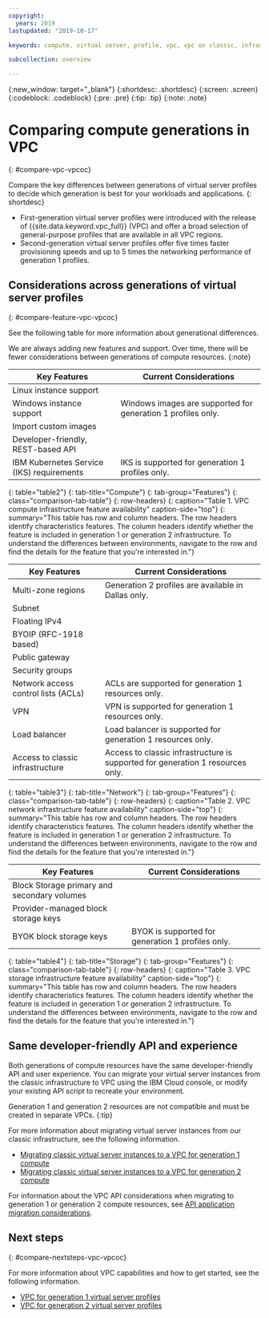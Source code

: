```yaml
---
copyright:
  years: 2019
lastupdated: "2019-10-17"

keywords: compute, virtual server, profile, vpc, vpc on classic, infrastructure, cloud environment, generation, gen 1, gen 2

subcollection: overview

---
```


{:new_window: target="_blank"}
{:shortdesc: .shortdesc}
{:screen: .screen}
{:codeblock: .codeblock}
{:pre: .pre}
{:tip: .tip}
{:note: .note}

# Comparing compute generations in VPC
{: #compare-vpc-vpcoc}

Compare the key differences between generations of virtual server profiles to decide which generation is best for your workloads and applications.
{: shortdesc}

* First-generation virtual server profiles were introduced with the release of {{site.data.keyword.vpc_full}} (VPC) and offer a broad selection of general-purpose profiles that are available in all VPC regions. 
* Second-generation virtual server profiles offer five times faster provisioning speeds and up to 5 times the networking performance of generation 1 profiles.

## Considerations across generations of virtual server profiles
{: #compare-feature-vpc-vpcoc}

See the following table for more information about generational differences.

We are always adding new features and support. Over time, there will be fewer considerations between generations of compute resources.
{:note}

| Key Features | Current Considerations |
|-----|-----|
|Linux instance support||
|Windows instance support| Windows images are supported for generation 1 profiles only. |
|Import custom images| |
|Developer-friendly, REST-based API||
|IBM Kubernetes Service (IKS) requirements| IKS is supported for generation 1 profiles only. |
{: table="table2"}
{: tab-title="Compute"}
{: tab-group="Features"}
{: class="comparison-tab-table"}
{: row-headers}
{: caption="Table 1. VPC compute infrastructure feature availability" caption-side="top"}
{: summary="This table has row and column headers. The row headers identify characteristics features. The column headers identify whether the feature is included in generation 1 or generation 2 infrastructure. To understand the differences between environments, navigate to the row and find the details for the feature that you're interested in."}

| Key Features | Current Considerations |
|-----|-----|
|Multi-zone regions | Generation 2 profiles are available in Dallas only. |
|Subnet|  |
|Floating IPv4| |
|BYOIP (RFC-1918 based)| |
|Public gateway| |
|Security groups| |
|Network access control lists (ACLs)| ACLs are supported for generation 1 resources only.  |
|VPN| VPN is supported for generation 1 resources only.   |
|Load balancer| Load balancer is supported for generation 1 resources only.  |
|Access to classic infrastructure| Access to classic infrastructure is supported for generation 1 resources only. |
{: table="table3"}
{: tab-title="Network"}
{: tab-group="Features"}
{: class="comparison-tab-table"}
{: row-headers}
{: caption="Table 2. VPC network infrastructure feature availability" caption-side="top"}
{: summary="This table has row and column headers. The row headers identify characteristics features. The column headers identify whether the feature is included in generation 1 or generation 2 infrastructure. To understand the differences between environments, navigate to the row and find the details for the feature that you're interested in."}

| Key Features | Current Considerations |
|-----|-----|
|Block Storage primary and secondary volumes||
|Provider-managed block storage keys||
|BYOK block storage keys| BYOK is supported for generation 1 profiles only. |
{: table="table4"}
{: tab-title="Storage"}
{: tab-group="Features"}
{: class="comparison-tab-table"}
{: row-headers}
{: caption="Table 3. VPC storage infrastructure feature availability" caption-side="top"}
{: summary="This table has row and column headers. The row headers identify characteristics features. The column headers identify whether the feature is included in generation 1 or generation 2 infrastructure. To understand the differences between environments, navigate to the row and find the details for the feature that you're interested in."}

## Same developer-friendly API and experience

Both generations of compute resources have the same developer-friendly API and user experience. You can migrate your virtual server instances from the classic infrastructure to VPC using the IBM Cloud console, or modify your existing API script to recreate your environment.  

Generation 1 and generation 2 resources are not compatible and must be created in separate VPCs.
{:tip}

For more information about migrating virtual server instances from our classic infrastructure, see the following information.
* [Migrating classic virtual server instances to a VPC for generation 1 compute](/docs/vpc-on-classic-vsi?topic=vpc-on-classic-vsi-migrate-vsi-from-classic-infra-to-vpc-on-classic)
* [Migrating classic virtual server instances to a VPC for generation 2 compute](/docs/vpc?topic=vpc-migrate-vsi-to-vpc)

For information about the VPC API considerations when migrating to generation 1 or generation 2 compute resources, see [API application migration considerations](/docs/vpc?topic=vpc-api-integration-migration).

## Next steps
{: #compare-nextsteps-vpc-vpcoc}

For more information about VPC capabilities and how to get started, see the following information.

* [VPC for generation 1 virtual server profiles](/docs/vpc-on-classic?topic=vpc-on-classic-getting-started)
* [VPC for generation 2 virtual server profiles](/docs/vpc?topic=vpc-getting-started)
